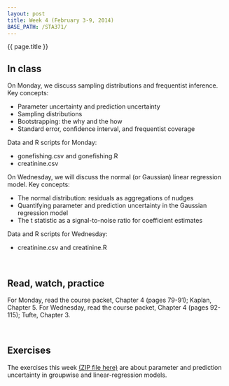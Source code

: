 ```yaml
---
layout: post
title: Week 4 (February 3-9, 2014)
BASE_PATH: /STA371/
---
```

{{ page.title }}


In class
--------

On Monday, we discuss sampling distributions and frequentist inference.  Key concepts:
* Parameter uncertainty and prediction uncertainty
* Sampling distributions
* Bootstrapping: the why and the how
* Standard error, confidence interval, and frequentist coverage

Data and R scripts for Monday: 
* gonefishing.csv and gonefishing.R
* creatinine.csv

On Wednesday, we will discuss the normal (or Gaussian) linear regression model. Key concepts:
* The normal distribution: residuals as aggregations of nudges
* Quantifying parameter and prediction uncertainty in the Gaussian regression model
* The t statistic as a signal-to-noise ratio for coefficient estimates

Data and R scripts for Wednesday: 
* creatinine.csv and creatinine.R

<br>

Read, watch, practice
---------------------

For Monday, read the course packet, Chapter 4 (pages 79-91); Kaplan, Chapter 5.  For Wednesday, read the course packet, Chapter 4 (pages 92-115); Tufte, Chapter 3.

<br>

Exercises
---------
The exercises this week [(ZIP file here)](http://jgscott.github.com/STA371/exercises/exercises04.zip) are about parameter and prediction uncertainty in groupwise and linear-regression models.
